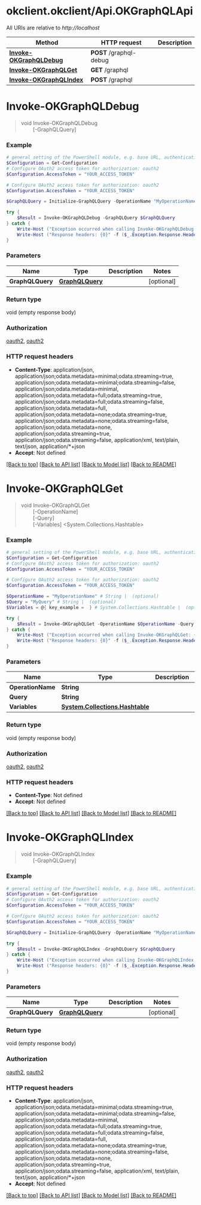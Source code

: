 # okclient.okclient/Api.OKGraphQLApi

All URIs are relative to *http://localhost*

Method | HTTP request | Description
------------- | ------------- | -------------
[**Invoke-OKGraphQLDebug**](OKGraphQLApi.md#Invoke-OKGraphQLDebug) | **POST** /graphql-debug | 
[**Invoke-OKGraphQLGet**](OKGraphQLApi.md#Invoke-OKGraphQLGet) | **GET** /graphql | 
[**Invoke-OKGraphQLIndex**](OKGraphQLApi.md#Invoke-OKGraphQLIndex) | **POST** /graphql | 


<a name="Invoke-OKGraphQLDebug"></a>
# **Invoke-OKGraphQLDebug**
> void Invoke-OKGraphQLDebug<br>
> &nbsp;&nbsp;&nbsp;&nbsp;&nbsp;&nbsp;&nbsp;&nbsp;[-GraphQLQuery] <PSCustomObject><br>



### Example
```powershell
# general setting of the PowerShell module, e.g. base URL, authentication, etc
$Configuration = Get-Configuration
# Configure OAuth2 access token for authorization: oauth2
$Configuration.AccessToken = "YOUR_ACCESS_TOKEN"

# Configure OAuth2 access token for authorization: oauth2
$Configuration.AccessToken = "YOUR_ACCESS_TOKEN"

$GraphQLQuery = Initialize-GraphQLQuery -OperationName "MyOperationName" -Query "MyQuery" -Variables @{ key_example =  } # GraphQLQuery |  (optional)

try {
    $Result = Invoke-OKGraphQLDebug -GraphQLQuery $GraphQLQuery
} catch {
    Write-Host ("Exception occurred when calling Invoke-OKGraphQLDebug: {0}" -f ($_.ErrorDetails | ConvertFrom-Json))
    Write-Host ("Response headers: {0}" -f ($_.Exception.Response.Headers | ConvertTo-Json))
}
```

### Parameters

Name | Type | Description  | Notes
------------- | ------------- | ------------- | -------------
 **GraphQLQuery** | [**GraphQLQuery**](GraphQLQuery.md)|  | [optional] 

### Return type

void (empty response body)

### Authorization

[oauth2](../README.md#oauth2), [oauth2](../README.md#oauth2)

### HTTP request headers

 - **Content-Type**: application/json, application/json;odata.metadata=minimal;odata.streaming=true, application/json;odata.metadata=minimal;odata.streaming=false, application/json;odata.metadata=minimal, application/json;odata.metadata=full;odata.streaming=true, application/json;odata.metadata=full;odata.streaming=false, application/json;odata.metadata=full, application/json;odata.metadata=none;odata.streaming=true, application/json;odata.metadata=none;odata.streaming=false, application/json;odata.metadata=none, application/json;odata.streaming=true, application/json;odata.streaming=false, application/xml, text/plain, text/json, application/*+json
 - **Accept**: Not defined

[[Back to top]](#) [[Back to API list]](../README.md#documentation-for-api-endpoints) [[Back to Model list]](../README.md#documentation-for-models) [[Back to README]](../README.md)

<a name="Invoke-OKGraphQLGet"></a>
# **Invoke-OKGraphQLGet**
> void Invoke-OKGraphQLGet<br>
> &nbsp;&nbsp;&nbsp;&nbsp;&nbsp;&nbsp;&nbsp;&nbsp;[-OperationName] <String><br>
> &nbsp;&nbsp;&nbsp;&nbsp;&nbsp;&nbsp;&nbsp;&nbsp;[-Query] <String><br>
> &nbsp;&nbsp;&nbsp;&nbsp;&nbsp;&nbsp;&nbsp;&nbsp;[-Variables] <System.Collections.Hashtable><br>



### Example
```powershell
# general setting of the PowerShell module, e.g. base URL, authentication, etc
$Configuration = Get-Configuration
# Configure OAuth2 access token for authorization: oauth2
$Configuration.AccessToken = "YOUR_ACCESS_TOKEN"

# Configure OAuth2 access token for authorization: oauth2
$Configuration.AccessToken = "YOUR_ACCESS_TOKEN"

$OperationName = "MyOperationName" # String |  (optional)
$Query = "MyQuery" # String |  (optional)
$Variables = @{ key_example =  } # System.Collections.Hashtable |  (optional)

try {
    $Result = Invoke-OKGraphQLGet -OperationName $OperationName -Query $Query -Variables $Variables
} catch {
    Write-Host ("Exception occurred when calling Invoke-OKGraphQLGet: {0}" -f ($_.ErrorDetails | ConvertFrom-Json))
    Write-Host ("Response headers: {0}" -f ($_.Exception.Response.Headers | ConvertTo-Json))
}
```

### Parameters

Name | Type | Description  | Notes
------------- | ------------- | ------------- | -------------
 **OperationName** | **String**|  | [optional] 
 **Query** | **String**|  | [optional] 
 **Variables** | [**System.Collections.Hashtable**](AnyType.md)|  | [optional] 

### Return type

void (empty response body)

### Authorization

[oauth2](../README.md#oauth2), [oauth2](../README.md#oauth2)

### HTTP request headers

 - **Content-Type**: Not defined
 - **Accept**: Not defined

[[Back to top]](#) [[Back to API list]](../README.md#documentation-for-api-endpoints) [[Back to Model list]](../README.md#documentation-for-models) [[Back to README]](../README.md)

<a name="Invoke-OKGraphQLIndex"></a>
# **Invoke-OKGraphQLIndex**
> void Invoke-OKGraphQLIndex<br>
> &nbsp;&nbsp;&nbsp;&nbsp;&nbsp;&nbsp;&nbsp;&nbsp;[-GraphQLQuery] <PSCustomObject><br>



### Example
```powershell
# general setting of the PowerShell module, e.g. base URL, authentication, etc
$Configuration = Get-Configuration
# Configure OAuth2 access token for authorization: oauth2
$Configuration.AccessToken = "YOUR_ACCESS_TOKEN"

# Configure OAuth2 access token for authorization: oauth2
$Configuration.AccessToken = "YOUR_ACCESS_TOKEN"

$GraphQLQuery = Initialize-GraphQLQuery -OperationName "MyOperationName" -Query "MyQuery" -Variables @{ key_example =  } # GraphQLQuery |  (optional)

try {
    $Result = Invoke-OKGraphQLIndex -GraphQLQuery $GraphQLQuery
} catch {
    Write-Host ("Exception occurred when calling Invoke-OKGraphQLIndex: {0}" -f ($_.ErrorDetails | ConvertFrom-Json))
    Write-Host ("Response headers: {0}" -f ($_.Exception.Response.Headers | ConvertTo-Json))
}
```

### Parameters

Name | Type | Description  | Notes
------------- | ------------- | ------------- | -------------
 **GraphQLQuery** | [**GraphQLQuery**](GraphQLQuery.md)|  | [optional] 

### Return type

void (empty response body)

### Authorization

[oauth2](../README.md#oauth2), [oauth2](../README.md#oauth2)

### HTTP request headers

 - **Content-Type**: application/json, application/json;odata.metadata=minimal;odata.streaming=true, application/json;odata.metadata=minimal;odata.streaming=false, application/json;odata.metadata=minimal, application/json;odata.metadata=full;odata.streaming=true, application/json;odata.metadata=full;odata.streaming=false, application/json;odata.metadata=full, application/json;odata.metadata=none;odata.streaming=true, application/json;odata.metadata=none;odata.streaming=false, application/json;odata.metadata=none, application/json;odata.streaming=true, application/json;odata.streaming=false, application/xml, text/plain, text/json, application/*+json
 - **Accept**: Not defined

[[Back to top]](#) [[Back to API list]](../README.md#documentation-for-api-endpoints) [[Back to Model list]](../README.md#documentation-for-models) [[Back to README]](../README.md)

